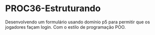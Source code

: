 # PROC36-Estruturando
Desenvolvendo um formulário usando domínio p5 para permitir que os jogadores façam login. Com o estilo de programação POO.
